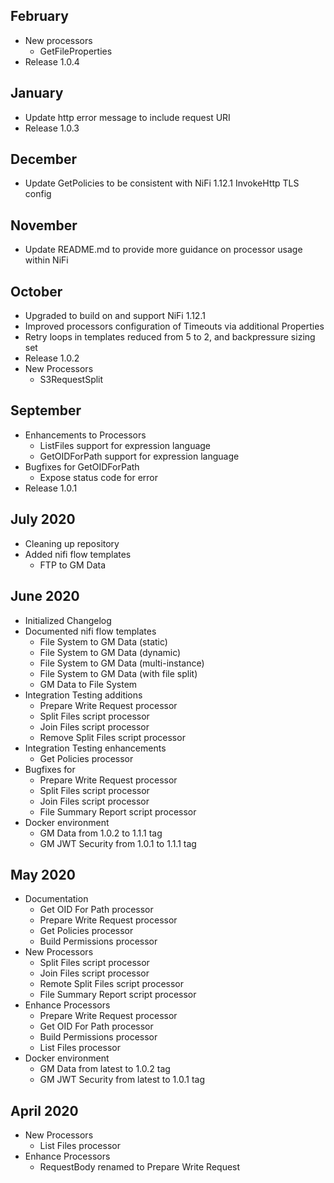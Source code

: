 ## February
- New processors
  - GetFileProperties
- Release 1.0.4

## January
- Update http error message to include request URI
- Release 1.0.3

## December
- Update GetPolicies to be consistent with NiFi 1.12.1 InvokeHttp TLS config

## November
- Update README.md to provide more guidance on processor usage within NiFi

## October
- Upgraded to build on and support NiFi 1.12.1
- Improved processors configuration of Timeouts via additional Properties
- Retry loops in templates reduced from 5 to 2, and backpressure sizing set
- Release 1.0.2
- New Processors
  - S3RequestSplit

## September
- Enhancements to Processors
  - ListFiles support for expression language
  - GetOIDForPath support for expression language
- Bugfixes for GetOIDForPath
  - Expose status code for error
- Release 1.0.1

## July 2020
- Cleaning up repository
- Added nifi flow templates
  - FTP to GM Data

## June 2020
- Initialized Changelog
- Documented nifi flow templates
  - File System to GM Data (static)
  - File System to GM Data (dynamic)
  - File System to GM Data (multi-instance)
  - File System to GM Data (with file split)
  - GM Data to File System
- Integration Testing additions
  - Prepare Write Request processor
  - Split Files script processor
  - Join Files script processor
  - Remove Split Files script processor
- Integration Testing enhancements
  - Get Policies processor
- Bugfixes for
  - Prepare Write Request processor
  - Split Files script processor
  - Join Files script processor
  - File Summary Report script processor
- Docker environment
  - GM Data from 1.0.2 to 1.1.1 tag
  - GM JWT Security from 1.0.1 to 1.1.1 tag


## May 2020

- Documentation
  - Get OID For Path processor
  - Prepare Write Request processor
  - Get Policies processor
  - Build Permissions processor
- New Processors
  - Split Files script processor
  - Join Files script processor
  - Remote Split Files script processor
  - File Summary Report script processor
- Enhance Processors
  - Prepare Write Request processor
  - Get OID For Path processor
  - Build Permissions processor
  - List Files processor
- Docker environment
  - GM Data from latest to 1.0.2 tag
  - GM JWT Security from latest to 1.0.1 tag

## April 2020

- New Processors
  - List Files processor
- Enhance Processors
  - RequestBody renamed to Prepare Write Request
  
